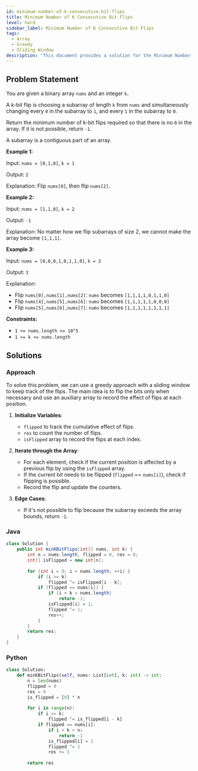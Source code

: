 ```yaml
---
id: minimum-number-of-k-consecutive-bit-flips
title: Minimum Number of K Consecutive Bit Flips
level: hard
sidebar_label: Minimum Number of K Consecutive Bit Flips
tags:
  - Array
  - Greedy
  - Sliding Window
description: "This document provides a solution for the Minimum Number of K Consecutive Bit Flips problem."
---
```


## Problem Statement

You are given a binary array `nums` and an integer `k`.

A k-bit flip is choosing a subarray of length `k` from `nums` and simultaneously changing every `0` in the subarray to `1`, and every `1` in the subarray to `0`.

Return the minimum number of k-bit flips required so that there is no `0` in the array. If it is not possible, return `-1`.

A subarray is a contiguous part of an array.

**Example 1:**

Input: `nums = [0,1,0]`, `k = 1`

Output: `2`

Explanation: Flip `nums[0]`, then flip `nums[2]`.

**Example 2:**

Input: `nums = [1,1,0]`, `k = 2`

Output: `-1`

Explanation: No matter how we flip subarrays of size 2, we cannot make the array become `[1,1,1]`.

**Example 3:**

Input: `nums = [0,0,0,1,0,1,1,0]`, `k = 3`

Output: `3`

Explanation: 
- Flip `nums[0],nums[1],nums[2]`: `nums` becomes `[1,1,1,1,0,1,1,0]`
- Flip `nums[4],nums[5],nums[6]`: `nums` becomes `[1,1,1,1,1,0,0,0]`
- Flip `nums[5],nums[6],nums[7]`: `nums` becomes `[1,1,1,1,1,1,1,1]`

**Constraints:**

- `1 <= nums.length <= 10^5`
- `1 <= k <= nums.length`

## Solutions

### Approach

To solve this problem, we can use a greedy approach with a sliding window to keep track of the flips. The main idea is to flip the bits only when necessary and use an auxiliary array to record the effect of flips at each position. 

1. **Initialize Variables**:
   - `flipped` to track the cumulative effect of flips.
   - `res` to count the number of flips.
   - `isFlipped` array to record the flips at each index.

2. **Iterate through the Array**:
   - For each element, check if the current position is affected by a previous flip by using the `isFlipped` array.
   - If the current bit needs to be flipped (`flipped` == `nums[i]`), check if flipping is possible.
   - Record the flip and update the counters.

3. **Edge Cases**:
   - If it's not possible to flip because the subarray exceeds the array bounds, return `-1`.

### Java 

```java
class Solution {
    public int minKBitFlips(int[] nums, int k) {
        int n = nums.length, flipped = 0, res = 0;
        int[] isFlipped = new int[n];
        
        for (int i = 0; i < nums.length; ++i) {
            if (i >= k)
                flipped ^= isFlipped[i - k];
            if (flipped == nums[i]) {
                if (i + k > nums.length)
                    return -1;
                isFlipped[i] = 1;
                flipped ^= 1;
                res++;
            }
        }
        return res;
    }
}
```

### Python 
```python
class Solution:
    def minKBitFlips(self, nums: List[int], k: int) -> int:
        n = len(nums)
        flipped = 0
        res = 0
        is_flipped = [0] * n
        
        for i in range(n):
            if i >= k:
                flipped ^= is_flipped[i - k]
            if flipped == nums[i]:
                if i + k > n:
                    return -1
                is_flipped[i] = 1
                flipped ^= 1
                res += 1
        
        return res
```
